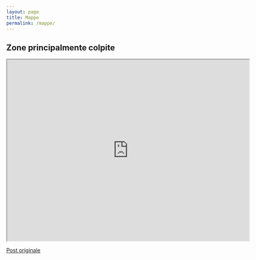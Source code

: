 ```yaml
---
layout: page
title: Mappe
permalink: /mappe/
---
```


## Zone principalmente colpite

<iframe src="https://www.google.com/maps/d/embed?mid=1LPTzLQ2AlK3pXpoLISq1xh0vk5c" width="640" height="480"></iframe>

[Post originale](/terremotocentro/Siamo-online/)

